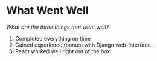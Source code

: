 # What Went Well
*What are the three things that went well?*
1. Completed everything on time
2. Gained experience (bonus) with Django web-interface
3. React worked well right out of the box